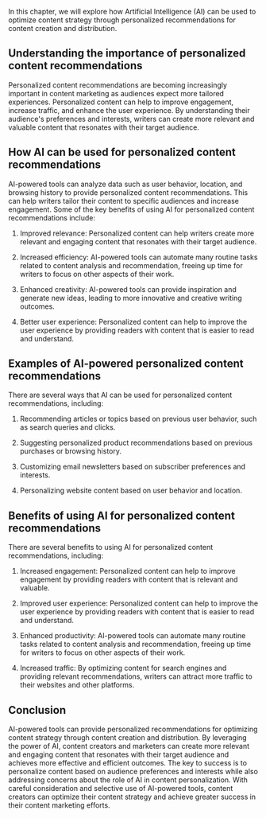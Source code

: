

In this chapter, we will explore how Artificial Intelligence (AI) can be used to optimize content strategy through personalized recommendations for content creation and distribution.

Understanding the importance of personalized content recommendations
--------------------------------------------------------------------

Personalized content recommendations are becoming increasingly important in content marketing as audiences expect more tailored experiences. Personalized content can help to improve engagement, increase traffic, and enhance the user experience. By understanding their audience's preferences and interests, writers can create more relevant and valuable content that resonates with their target audience.

How AI can be used for personalized content recommendations
-----------------------------------------------------------

AI-powered tools can analyze data such as user behavior, location, and browsing history to provide personalized content recommendations. This can help writers tailor their content to specific audiences and increase engagement. Some of the key benefits of using AI for personalized content recommendations include:

1. Improved relevance: Personalized content can help writers create more relevant and engaging content that resonates with their target audience.

2. Increased efficiency: AI-powered tools can automate many routine tasks related to content analysis and recommendation, freeing up time for writers to focus on other aspects of their work.

3. Enhanced creativity: AI-powered tools can provide inspiration and generate new ideas, leading to more innovative and creative writing outcomes.

4. Better user experience: Personalized content can help to improve the user experience by providing readers with content that is easier to read and understand.

Examples of AI-powered personalized content recommendations
-----------------------------------------------------------

There are several ways that AI can be used for personalized content recommendations, including:

1. Recommending articles or topics based on previous user behavior, such as search queries and clicks.

2. Suggesting personalized product recommendations based on previous purchases or browsing history.

3. Customizing email newsletters based on subscriber preferences and interests.

4. Personalizing website content based on user behavior and location.

Benefits of using AI for personalized content recommendations
-------------------------------------------------------------

There are several benefits to using AI for personalized content recommendations, including:

1. Increased engagement: Personalized content can help to improve engagement by providing readers with content that is relevant and valuable.

2. Improved user experience: Personalized content can help to improve the user experience by providing readers with content that is easier to read and understand.

3. Enhanced productivity: AI-powered tools can automate many routine tasks related to content analysis and recommendation, freeing up time for writers to focus on other aspects of their work.

4. Increased traffic: By optimizing content for search engines and providing relevant recommendations, writers can attract more traffic to their websites and other platforms.

Conclusion
----------

AI-powered tools can provide personalized recommendations for optimizing content strategy through content creation and distribution. By leveraging the power of AI, content creators and marketers can create more relevant and engaging content that resonates with their target audience and achieves more effective and efficient outcomes. The key to success is to personalize content based on audience preferences and interests while also addressing concerns about the role of AI in content personalization. With careful consideration and selective use of AI-powered tools, content creators can optimize their content strategy and achieve greater success in their content marketing efforts.
